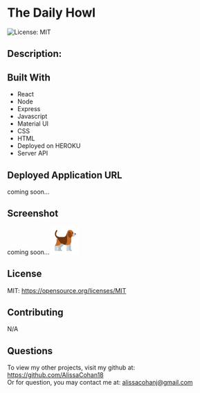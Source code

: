 # The Daily Howl

![License: MIT](https://img.shields.io/badge/License-MIT-yellow.svg)

## Description:


## Built With
* React
* Node
* Express
* Javascript
* Material UI
* CSS 
* HTML
* Deployed on HEROKU
* Server API

## Deployed Application URL
coming soon...


## Screenshot
coming soon...
![](/client//public/favicon2.png)




## License
MIT:  https://opensource.org/licenses/MIT

## Contributing
N/A


## Questions
To view my other projects, visit my github at: https://github.com/AlissaCohan18
<br>Or for question, you may contact me at: alissacohanj@gmail.com

 